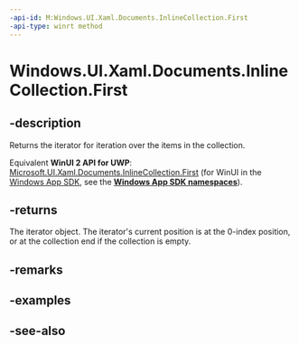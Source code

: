 ```yaml
---
-api-id: M:Windows.UI.Xaml.Documents.InlineCollection.First
-api-type: winrt method
---
```


<!-- Method syntax
public Windows.Foundation.Collections.IIterator<Windows.UI.Xaml.Documents.Inline> First()
-->

# Windows.UI.Xaml.Documents.InlineCollection.First

## -description
Returns the iterator for iteration over the items in the collection.

Equivalent **WinUI 2 API for UWP**: [Microsoft.UI.Xaml.Documents.InlineCollection.First](/windows/winui/api/microsoft.ui.xaml.documents.inlinecollection.first) (for WinUI in the [Windows App SDK](/windows/apps/windows-app-sdk/), see the **[Windows App SDK namespaces](/windows/windows-app-sdk/api/winrt/)**).

## -returns
The iterator object. The iterator's current position is at the 0-index position, or at the collection end if the collection is empty.

## -remarks

## -examples

## -see-also
